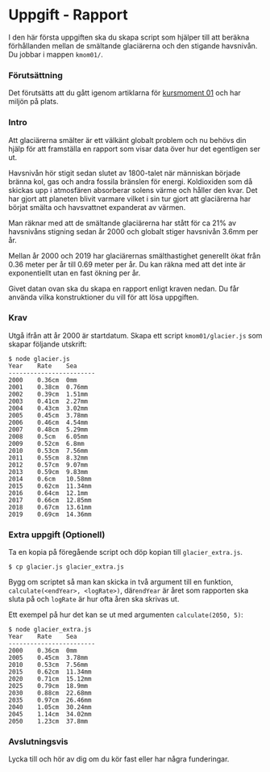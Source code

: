 # Uppgift - Rapport

I den här första uppgiften ska du skapa script som hjälper till att beräkna förhållanden mellan de smältande glaciärerna och den stigande havsnivån. Du jobbar i mappen `kmom01/`.



### Förutsättning

Det förutsätts att du gått igenom artiklarna för [kursmoment 01](../../articles/kmom01) och har miljön på plats.



### Intro

Att glaciärerna smälter är ett välkänt globalt problem och nu behövs din hjälp för att framställa en rapport som visar data över hur det egentligen ser ut.

Havsnivån hör stigit sedan slutet av 1800-talet när människan började bränna kol, gas och andra fossila bränslen för energi. Koldioxiden som då skickas upp i atmosfären absorberar solens värme och håller den kvar. Det har gjort att planeten blivit varmare vilket i sin tur gjort att glaciärerna har börjat smälta och havsvattnet expanderat av värmen.

Man räknar med att de smältande glaciärerna har stått för ca 21% av havsnivåns stigning sedan år 2000 och globalt stiger havsnivån 3.6mm per år.

Mellan år 2000 och 2019 har glaciärernas smälthastighet generellt ökat från 0.36 meter per år till 0.69 meter per år. Du kan räkna med att det inte är exponentiellt utan en fast ökning per år.

Givet datan ovan ska du skapa en rapport enligt kraven nedan. Du får använda vilka konstruktioner du vill för att lösa uppgiften.



### Krav

Utgå ifrån att år 2000 är startdatum. Skapa ett script `kmom01/glacier.js` som skapar följande utskrift:

```console
$ node glacier.js
Year    Rate    Sea
------------------------
2000    0.36cm  0mm
2001    0.38cm  0.76mm
2002    0.39cm  1.51mm
2003    0.41cm  2.27mm
2004    0.43cm  3.02mm
2005    0.45cm  3.78mm
2006    0.46cm  4.54mm
2007    0.48cm  5.29mm
2008    0.5cm   6.05mm
2009    0.52cm  6.8mm
2010    0.53cm  7.56mm
2011    0.55cm  8.32mm
2012    0.57cm  9.07mm
2013    0.59cm  9.83mm
2014    0.6cm   10.58mm
2015    0.62cm  11.34mm
2016    0.64cm  12.1mm
2017    0.66cm  12.85mm
2018    0.67cm  13.61mm
2019    0.69cm  14.36mm
```



### Extra uppgift (Optionell)

Ta en kopia på föregående script och döp kopian till `glacier_extra.js`.

```console
$ cp glacier.js glacier_extra.js
```

Bygg om scriptet så man kan skicka in två argument till en funktion, `calculate(<endYear>, <logRate>)`, där`endYear` är året som rapporten ska sluta på och `logRate` är hur ofta åren ska skrivas ut.

Ett exempel på hur det kan se ut med argumenten `calculate(2050, 5)`:

```shell-session
$ node glacier_extra.js
Year    Rate    Sea
------------------------
2000    0.36cm  0mm
2005    0.45cm  3.78mm
2010    0.53cm  7.56mm
2015    0.62cm  11.34mm
2020    0.71cm  15.12mm
2025    0.79cm  18.9mm
2030    0.88cm  22.68mm
2035    0.97cm  26.46mm
2040    1.05cm  30.24mm
2045    1.14cm  34.02mm
2050    1.23cm  37.8mm
```


### Avslutningsvis

Lycka till och hör av dig om du kör fast eller har några funderingar.
